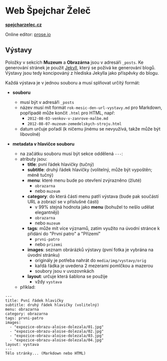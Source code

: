# Web Špejchar Želeč
**[spejcharzelec.cz](http://spejcharzelec.cz)**

Online editor: [prose.io](http://prose.io/)

## Výstavy
Položky v sekcích **Muzeum** a **Obrazárna** jsou v adresáři `_posts`.
Ke generování stránek je použit [Jekyll](http://jekyllrb.com/), který se požívá ke generování blogů. Výstavy jsou tedy koncipováný z hlediska Jekylla jako příspěvky do blogu.


Každá výstava je v jednou souboru a musí splňovat určitý formát:

 - **souboru**
 	- musí být v adresáři `_posts`
 	- název musí mít formát `rok-mesic-den-url-vystavy.md` pro Markdown, popřípadě může končit `.html` pro HTML, např:
 		- `2012-08-03-venkov-v-zanrove-malbe.md`
		- `2012-08-07-muzeum-zemedelskych-stroju.html`
	- datum určuje pořadí (k ničemu jinému se nevyužívá, takže může být libovolné)

 - **metadata v hlavičce souboru**
 	- na začátku souboru musí být sekce oddělená `---`:
 	- atributy jsou:
 		- **title**: pvní řádek hlavičky (tučný)
 		- **subtitle**: druhý řádek hlavičky (volitelný, může být vypoštěn; méně tučný)
 		- **menu**: které menu bude po otevření zvýrazněno (žluté)
 			- `obrazarna`
 			- nebo `muzeum`
 		- **category**: do která části menu patří výstava (bude pak součástí URL a zobrazí se v příslušné části)
 			- v 99% stejná hodnota jako **menu** (bohužel to nešlo udělat elegantněji)
 			- `obrazarna`
 			- nebo `muzeum`
 		- **tags**: může mít více významů, zatím využito na úvodní stránce k přidání do "První patro" a "Přízemí"
 			- `prvni-patro`
 			- nebo `prizemi`
 		- **images**: seznam obrárázků výstavy (pvní fotka je vybrána na úvodní stránku)
 			- originály je potřeba nahrát do `media/img/vystavy/orig`
 			- kařdá řádka je uvedena 2 mezerami pomlčkou a mazerou
 			- soubory jsou v uvozovnkách
 		- **layout**: určuje která šablona se použije
 			- vždy `vystava`
 	- příklad:

```
---
title: Pvní řádek hlavičky
subtitle: druhý řádek hlavičky (volitelný)
menu: obrazarna
category: obrazarna
tags: prvni-patro
images:
  - "expozice-obrazu-aloise-dolezala/01.jpg"
  - "expozice-obrazu-aloise-dolezala/02.jpg"
  - "expozice-obrazu-aloise-dolezala/03.jpg"
  - "expozice-obrazu-aloise-dolezala/04.jpg"
layout: vystava
---
Tělo stránky... (Markdown nebo HTML)
```

